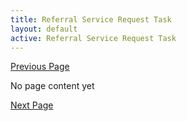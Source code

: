 ```yaml
---
title: Referral Service Request Task
layout: default
active: Referral Service Request Task
---
```


[Previous Page](Message_Bundle_and_Message_Header.html)

No page content yet

[Next Page](Referral_Service_Request_Resources.html)